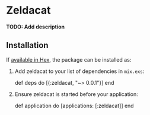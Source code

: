 # Zeldacat

**TODO: Add description**

## Installation

If [available in Hex](https://hex.pm/docs/publish), the package can be installed as:

  1. Add zeldacat to your list of dependencies in `mix.exs`:

        def deps do
          [{:zeldacat, "~> 0.0.1"}]
        end

  2. Ensure zeldacat is started before your application:

        def application do
          [applications: [:zeldacat]]
        end
